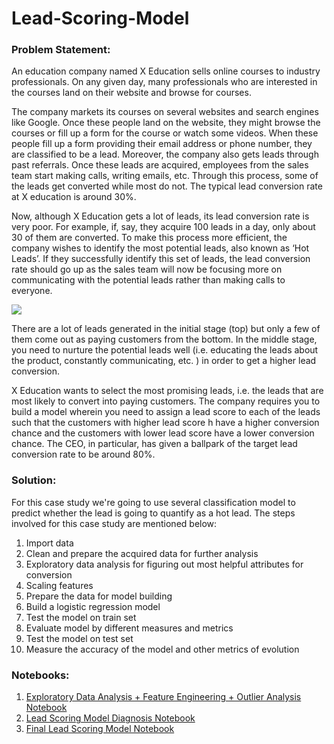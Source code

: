 # Lead-Scoring-Model

### Problem Statement:
An education company named X Education sells online courses to industry professionals. On any given day, many professionals who are interested in the courses land on their website and browse for courses.

The company markets its courses on several websites and search engines like Google. Once these people land on the website, they might browse the courses or fill up a form for the course or watch some videos. When these people fill up a form providing their email address or phone number, they are classified to be a lead. Moreover, the company also gets leads through past referrals. Once these leads are acquired, employees from the sales team start making calls, writing emails, etc. Through this process, some of the leads get converted while most do not. The typical lead conversion rate at X education is around 30%.

Now, although X Education gets a lot of leads, its lead conversion rate is very poor. For example, if, say, they acquire 100 leads in a day, only about 30 of them are converted. To make this process more efficient, the company wishes to identify the most potential leads, also known as ‘Hot Leads’. If they successfully identify this set of leads, the lead conversion rate should go up as the sales team will now be focusing more on communicating with the potential leads rather than making calls to everyone.

<img src = 'https://user-images.githubusercontent.com/126444016/221550017-aa5d6f73-3961-4b6d-b2d4-a62720a67dae.png'>

There are a lot of leads generated in the initial stage (top) but only a few of them come out as paying customers from the bottom. In the middle stage, you need to nurture the potential leads well (i.e. educating the leads about the product, constantly communicating, etc. ) in order to get a higher lead conversion.

X Education wants to select the most promising leads, i.e. the leads that are most likely to convert into paying customers. The company requires you to build a model wherein you need to assign a lead score to each of the leads such that the customers with higher lead score h have a higher conversion chance and the customers with lower lead score have a lower conversion chance. The CEO, in particular, has given a ballpark of the target lead conversion rate to be around 80%.

### Solution:
For this case study we're going to use several classification model to predict whether the lead is going to quantify as a hot lead. The steps involved for this case study are mentioned below:

1. Import data
2. Clean and prepare the acquired data for further analysis 
3. Exploratory data analysis for figuring out most helpful attributes for conversion
4. Scaling features
5. Prepare the data for model building
6. Build a logistic regression model 
7. Test the model on train set 
8. Evaluate model by different measures and metrics 
9. Test the model on test set
10. Measure the accuracy of the model and other metrics of evolution

### Notebooks:
1) <a href = "https://github.com/Pallavi-nishankar/Lead-Scoring-Model/blob/main/Lead%20Scoring%20case%20study%20.ipynb"> Exploratory Data Analysis + Feature Engineering + Outlier Analysis Notebook
2) <a href = "https://github.com/Pallavi-nishankar/Lead-Scoring-Model/blob/main/Lead%20Scoring%20case%20study%20.ipynb"> Lead Scoring Model Diagnosis Notebook
3) <a href = "https://github.com/Pallavi-nishankar/Lead-Scoring-Model/blob/main/Lead%20Scoring%20case%20study%20.ipynb"> Final Lead Scoring Model Notebook
